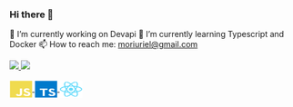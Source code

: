 ### Hi there 👋

🔭 I’m currently working on Devapi
🌱 I’m currently learning Typescript and Docker
📫 How to reach me: moriuriel@gmail.com

<div>
  <a href="https://github.com/moriuriel">
  <img height="180em" src="https://github-readme-stats.vercel.app/api?username=moriuriel&show_icons=true&theme=dracula&include_all_commits=true&count_private=true"/>
  <img height="180em" src="https://github-readme-stats.vercel.app/api/top-langs/?username=moriuriel&layout=compact&langs_count=7&theme=dracula"/>
</div>
<div style="display: inline_block"><br>
  <img align="center" alt="mori-Js" height="30" width="40" src="https://raw.githubusercontent.com/devicons/devicon/master/icons/javascript/javascript-plain.svg">
  <img align="center" alt="mori-Ts" height="30" width="40" src="https://raw.githubusercontent.com/devicons/devicon/master/icons/typescript/typescript-plain.svg">
  <img align="center" alt="mori-React" height="30" width="40" src="https://raw.githubusercontent.com/devicons/devicon/master/icons/react/react-original.svg">
</div>
